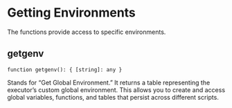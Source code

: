 # Getting Environments
The functions provide access to specific environments.

## getgenv
```luau
function getgenv(): { [string]: any }
```
Stands for “Get Global Environment.” It returns a table representing the executor’s custom global environment. This allows you to create and access global variables, functions, and tables that persist across different scripts.
